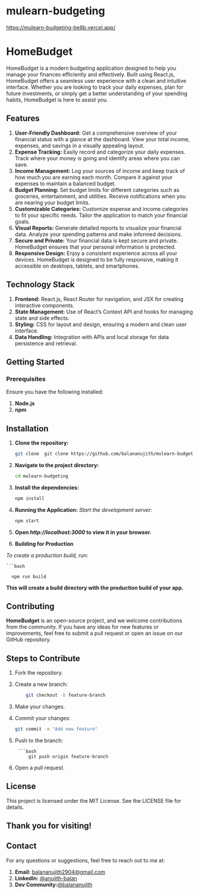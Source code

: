 # mulearn-budgeting

https://mulearn-budgeting-be8b.vercel.app/



# HomeBudget

HomeBudget is a modern budgeting application designed to help you manage your finances efficiently and effectively. Built using React.js, HomeBudget offers a seamless user experience with a clean and intuitive interface. Whether you are looking to track your daily expenses, plan for future investments, or simply get a better understanding of your spending habits, HomeBudget is here to assist you.

## Features

  1)  **User-Friendly Dashboard:** Get a comprehensive overview of your financial status with a glance at the dashboard. View your total income, expenses, and savings in a visually appealing layout.
  2)  **Expense Tracking:** Easily record and categorize your daily expenses. Track where your money is going and identify areas where you can save.
  3)  **Income Management:** Log your sources of income and keep track of how much you are earning each month. Compare it against your expenses to maintain a       balanced budget.
  4)  **Budget Planning:** Set budget limits for different categories such as groceries, entertainment, and utilities. Receive notifications when you are nearing your budget limits.
  5)  **Customizable Categories:** Customize expense and income categories to fit your specific needs. Tailor the application to match your financial goals.
  6)  **Visual Reports:** Generate detailed reports to visualize your financial data. Analyze your spending patterns and make informed decisions.
  7)  **Secure and Private:** Your financial data is kept secure and private. HomeBudget ensures that your personal information is protected.
  8)  **Responsive Design:** Enjoy a consistent experience across all your devices. HomeBudget is designed to be fully responsive, making it accessible on   desktops, tablets, and smartphones.
     
## Technology Stack
  1)  **Frontend:** React.js, React Router for navigation, and JSX for creating interactive components.
  2)  **State Management:** Use of React’s Context API and hooks for managing state and side effects.
  3)  **Styling:** CSS for layout and design, ensuring a modern and clean user interface.
  4)  **Data Handling:** Integration with APIs and local storage for data persistence and retrieval.

## Getting Started

### Prerequisites

Ensure you have the following installed:

  1)  **Node.js**
  2)  **npm**

## Installation
1. **Clone the repository:**
   ```bash
   git clone  git clone https://github.com/balananujith/mulearn-budgeting.git

2. **Navigate to the project directory:**
   ```bash
   cd mulearn-budgeting
3. **Install the dependencies:**
    ```bash
    npm install

4. **Running the Application:**
   *Start the development server:*
    ```bash
    npm start

5. **Open *http://localhost:3000* to view it in your browser.**

6. **Building for Production**

  *To create a production build, run:*
  
    ```bash
    
      npm run build

**This will create a build directory with the production build of your app.**

## Contributing

**HomeBudget** is an open-source project, and we welcome contributions from the community. If you have any ideas for new features or improvements, feel free to submit a pull request or open an issue on our GitHub repository.

## Steps to Contribute

1)  Fork the repository.
2)  Create a new branch:
    ```bash
        git checkout -b feature-branch

3)  Make your changes.
  
4)  Commit your changes:
     ```bash
     git commit -m "Add new feature"

5) Push to the branch:

        ```bash
            git push origin feature-branch

6) Open a pull request.

## License

This project is licensed under the MIT License. See the LICENSE file for details.

## Thank you for visiting!

## Contact
For any questions or suggestions, feel free to reach out to me at:
1.  **Email:** balananujith2904@gmail.com
2.  **LinkedIn:** [@anujith-balan](https://www.linkedin.com/in/anujith-balan/)
3.  **Dev Community:**[@balananujith](https://dev.to/balananujith)

